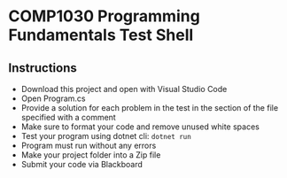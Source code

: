 # COMP1030 Programming Fundamentals Test Shell

## Instructions

- Download this project and open with Visual Studio Code
- Open Program.cs
- Provide a solution for each problem in the test in the section of the file specified with a comment
- Make sure to format your code and remove unused white spaces
- Test your program using dotnet cli:
` dotnet run `
- Program must run without any errors
- Make your project folder into a Zip file
- Submit your code via Blackboard
